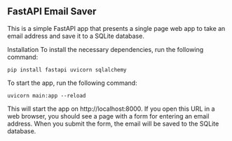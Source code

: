 ## FastAPI Email Saver
This is a simple FastAPI app that presents a single page web app to take an email address and save it to a SQLite database.

Installation
To install the necessary dependencies, run the following command:

```
pip install fastapi uvicorn sqlalchemy
```

To start the app, run the following command:

```
uvicorn main:app --reload
```
This will start the app on http://localhost:8000. If you open this URL in a web browser, you should see a page with a form for entering an email address. When you submit the form, the email will be saved to the SQLite database.

